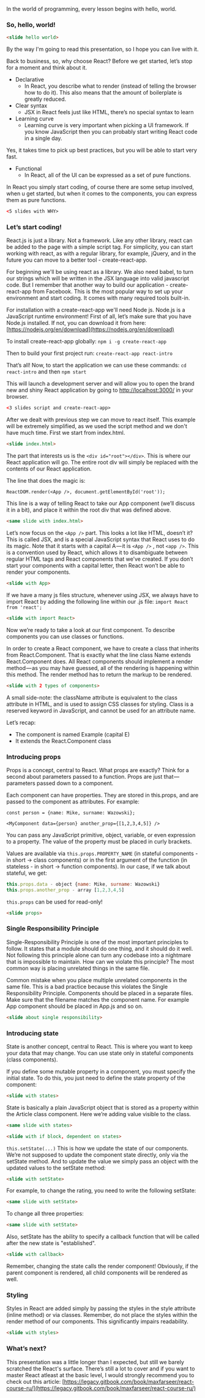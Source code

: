 In the world of programming, every lesson begins with hello, world.

### So, hello, world!
```html
<slide hello world>
```
By the way I'm going to read this presentation, so I hope you can live with it.

Back to business, so, why choose React?
Before we get started, let’s stop for a moment and think about it.

* Declarative
    * In React, you describe what to render (instead of telling the browser how to do it). This also means that the amount of boilerplate is greatly reduced.
* Clear syntax
    * JSX in React feels just like HTML, there’s no special syntax to learn
* Learning curve
    * Learning curve is very important when picking a UI framework. If you know JavaScript then you can probably start writing React code in a single day. 
    
Yes, it takes time to pick up best practices, but you will be able to start very fast.

* Functional
    * In React, all of the UI can be expressed as a set of pure functions.

In React you simply start coding, of course there are some setup involved, when u get started, but when it comes to the components, you can express them as pure functions.
```html
<5 slides with WHY>
```

### Let’s start coding!

React.js is just a library. Not a framework.
Like any other library, react can be added to the page with a simple script tag.
For simplicity, you can start working with react, as with a regular library, for example, jQuery, and in the future you can move to a better tool - create-react-app.

For beginning we'll be using react as a library.
We also need babel, to turn our strings which will be written in the JSX language into valid javascript code.
But I remember that another way to build our application - create-react-app from Facebook.
This is the most popular way to set up your environment and start coding. It comes with many required tools built-in.

For installation with a create-react-app we'll need Node js.
Node.js is a JavaScript runtime environment!
First of all, let’s make sure that you have Node.js installed. 
If not, you can download it from here: [https://nodejs.org/en/download](https://nodejs.org/en/download)

To install create-react-app globally:
```npm i -g create-react-app```

Then to build your first project run:
```create-react-app react-intro```

That’s all! Now, to start the application we can use these commands:
```cd react-intro```
and then
```npm start```

This will launch a development server and will allow you to open the brand new and shiny React application by going to [http://localhost:3000/](http://localhost:3000/) in your browser.
```html
<3 slides script and create-react-app>
```

After we dealt with previous step we can move to react itself.
This example will be extremely simplified, as we used the script method and we don't have much time.
First we start from index.html.
```html
<slide index.html>
```

The part that interests us is the ```<div id="root"></div>```. This is where our React application will go. The entire root div will simply be replaced with the contents of our React application. 

The line that does the magic is:

```ReactDOM.render(<App />, document.getElementById('root'));```

This line is a way of telling React to take our App component (we’ll discuss it in a bit), and place it within the root div that was defined above.
```html
<same slide with index.html>
```

Let’s now focus on the ```<App />``` part. This looks a lot like HTML, doesn’t it? This is called JSX, and is a special JavaScript syntax that React uses to do its magic. Note that it starts with a capital A — it is ```<App />``` , not ```<app />```. This is a convention used by React, which allows it to disambiguate between regular HTML tags and React components that we’ve created. If you don’t start your components with a capital letter, then React won’t be able to render your components.
```html
<slide with App>
```

If we have a many js files structure, whenever using JSX, we always have to import React by adding the following line within our .js file:
```import React from 'react';```
```html
<slide with import React>
```

Now we’re ready to take a look at our first component.
To describe components you can use classes or functions.

In order to create a React component, we have to create a class that inherits from React.Component. That is exactly what the line class Name extends React.Component does. 
All React components should implement a render method — as you may have guessed, all of the rendering is happening within this method. The render method has to return the markup to be rendered.
```html
<slide with 2 types of components>
```
A small side-note: the className attribute is equivalent to the class attribute in HTML, and is used to assign CSS classes for styling. Class is a reserved keyword in JavaScript, and cannot be used for an attribute name.

Let’s recap:
* The component is named Example (capital E)
* It extends the React.Component class

### Introducing props

Props is a concept, central to React. What props are exactly? Think for a second about parameters passed to a function. Props are just that — parameters passed down to a component.

Each component can have properties. They are stored in this.props, and are passed to the component as attributes.
For example:

```const person = {name: Mike, surname: Wazowski};```

```<MyComponent data={person} another_prop={[1,2,3,4,5]} />```

You can pass any JavaScript primitive, object, variable, or even expression to a property. The value of the property must be placed in curly brackets.

Values are available via ```this.props.PROPERTY_NAME``` (in stateful components - in short -> class components) or in the first argument of the function (in stateless - in short -> function components). 
In our case, if we talk about stateful, we get:
``` js
this.props.data - object {name: Mike, surname: Wazowski}
this.props.another_prop - array [1,2,3,4,5]
```
```this.props``` can be used for read-only!
```html
<slide props>
```

### Single Responsibility Principle

Single-Responsibility Principle is one of the most important principles to follow. It states that a module should do one thing, and it should do it well. Not following this principle alone can turn any codebase into a nightmare that is impossible to maintain.
How can we violate this principle? The most common way is placing unrelated things in the same file.

Common mistake when you place multiple unrelated components in the same file. This is a bad practice because this violates the Single Responsibility Principle. Components should be placed in a separate files.
Make sure that the filename matches the component name. For example App component should be placed in App.js and so on.
```html
<slide about single responsibility>
```

### Introducing state

State is another concept, central to React. This is where you want to keep your data that may change. 
You can use state only in stateful components (class components).

If you define some mutable property in a component, you must specify the initial state. To do this, you just need to define the state property of the component:
```html
<slide with states>
```
State is basically a plain JavaScript object that is stored as a property within the Article class component. Here we’re adding value visible to the class.
```html
<same slide with states>
```
```html
<slide with if block, dependent on states>
```

```this.setState(...)```
This is how we update the state of our components. We’re not supposed to update the component state directly, only via the setState method. And to update the value we simply pass an object with the updated values to the setState method:
```html
<slide with setState>
```

For example, to change the rating, you need to write the following setState:
```html
<same slide with setState>
```

To change all three properties:
```html
<same slide with setState>
```

Also, setState has the ability to specify a callback function that will be called after the new state is "established".
```html
<slide with callback>
```

Remember, changing the state calls the render component!
Obviously, if the parent component is rendered, all child components will be rendered as well.

### Styling

Styles in React are added simply by passing the styles in the style attribute (inline method) or via classes.
Remember, do not place the styles within the render method of our components. This significantly impairs readability.
```html
<slide with styles>
```

### What’s next?

This presentation was a little longer than I expected, but still we barely scratched the React's surface. There’s still a lot to cover and if you want to master React atleast at the basic level, I would strongly recommend you to check out this article:
[https://legacy.gitbook.com/book/maxfarseer/react-course-ru/](https://legacy.gitbook.com/book/maxfarseer/react-course-ru/)